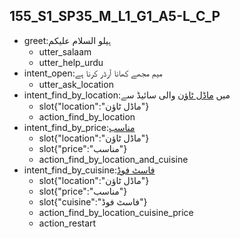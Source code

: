 ## 155_S1_SP35_M_L1_G1_A5-L_C_P
* greet:ہیلو السلام علیکم
	- utter_salaam
	- utter_help_urdu
* intent_open:میم مجھے کھانا آرڈر کرنا ہے
	- utter_ask_location
* intent_find_by_location:میں [ماڈل ٹاؤن](location) والی سائیڈ سے
	- slot{"location":"ماڈل ٹاؤن"}
	- action_find_by_location
* intent_find_by_price:[مناسب](price)
	- slot{"location":"ماڈل ٹاؤن"}
	- slot{"price":"مناسب"}
	- action_find_by_location_and_cuisine
* intent_find_by_cuisine:[فاسٹ فوڈ](cuisine)
	- slot{"location":"ماڈل ٹاؤن"}
	- slot{"price":"مناسب"}
	- slot{"cuisine":"فاسٹ فوڈ"}
	- action_find_by_location_cuisine_price
	- action_restart